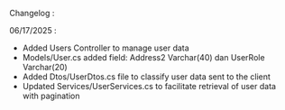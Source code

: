 Changelog :

06/17/2025 :
- Added Users Controller to manage user data
- Models/User.cs added field: Address2 Varchar(40) dan UserRole Varchar(20)
- Added Dtos/UserDtos.cs file to classify user data sent to the client
- Updated Services/UserServices.cs to facilitate retrieval of user data with pagination

